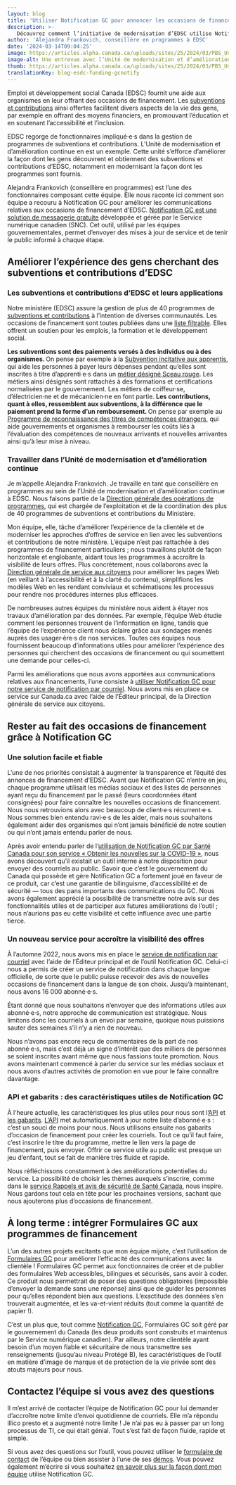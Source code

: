 ```yaml
---
layout: blog
title: 'Utiliser Notification GC pour annoncer les occasions de financement d’EDSC'
description: >-
   Découvrez comment l’initiative de modernisation d’EDSC utilise Notification GC pour accroître la visibilité du public sur les occasions de subventions et de contributions
author: 'Alejandra Frankovich, conseillère en programmes à EDSC'
date: '2024-03-14T09:04:25'
image: https://articles.alpha.canada.ca/uploads/sites/25/2024/03/PBS_UsingGCNotifyUpdatesESDCGrantsContributions_Blog_FR.jpg
image-alt: Une entrevue avec l’Unité de modernisation et d’amélioration continue (de la Direction générale des opérations de programmes d’EDSC) pour la série « Les gens au cœur de vos services ».
thumb: https://articles.alpha.canada.ca/uploads/sites/25/2024/03/PBS_UsingGCNotifyUpdatesESDCGrantsContributions_Blog_FR.jpg
translationKey: blog-esdc-funding-gcnotify
---
```


<p>Emploi et développement social Canada (EDSC) fournit une aide aux organismes en leur offrant des occasions de financement. Les <a href="https://www.canada.ca/fr/emploi-developpement-social/services/financement.html" target="_blank" rel="noreferrer noopener">subventions et contributions</a> ainsi offertes facilitent divers aspects de la vie des gens, par exemple en offrant des moyens financiers, en promouvant l’éducation et en soutenant l’accessibilité et l’inclusion.</p>



<p>EDSC regorge de fonctionnaires impliqué·e·s dans la gestion de programmes de subventions et contributions. L’Unité de modernisation et d’amélioration continue en est un exemple. Cette unité s’efforce d’améliorer la façon dont les gens découvrent et obtiennent des subventions et contributions d’EDSC, notamment en modernisant la façon dont les programmes sont fournis.</p>



<p>Alejandra Frankovich (conseillère en programmes) est l’une des fonctionnaires composant cette équipe. Elle nous raconte ici comment son équipe a recouru à Notification GC pour améliorer les communications relatives aux occasions de financement d’EDSC. <a href="https://notification.canada.ca/accueil?utm_source=FR_blog_Notify-grants-contributions&amp;utm_medium=Blog+post&amp;utm_campaign=CDS_Blogs&amp;utm_id=Notify_home" target="_blank" rel="noreferrer noopener">Notification GC est une solution de messagerie gratuite</a> développée et gérée par le Service numérique canadien (SNC). Cet outil, utilisé par les équipes gouvernementales, permet d’envoyer des mises à jour de service et de tenir le public informé à chaque étape.</p>



<h2 class="wp-block-heading" id="h-ameliorer-l-experience-des-gens-cherchant-des-subventions-et-contributions-d-edsc"><strong>Améliorer l’expérience des gens cherchant des subventions et contributions d’EDSC</strong></h2>



<h3 class="wp-block-heading" id="h-les-subventions-et-contributions-d-edsc-et-leurs-applications-nbsp-nbsp"><strong>Les subventions et contributions d’EDSC et leurs applications&nbsp;&nbsp;</strong></h3>



<p>Notre ministère (EDSC) assure la gestion de plus de 40&nbsp;programmes de <a href="https://www.canada.ca/fr/emploi-developpement-social/services/financement.html" target="_blank" rel="noreferrer noopener">subventions et contributions</a> à l’intention de diverses communautés. Les occasions de financement sont toutes publiées dans une <a href="https://www.canada.ca/fr/emploi-developpement-social/services/financement/programmes.html" target="_blank" rel="noreferrer noopener">liste filtrable</a>. Elles offrent un soutien pour les emplois, la formation et le développement social.&nbsp;</p>



<p><strong>Les subventions sont des paiements versés à des individus ou à des organismes. </strong>On pense par exemple à la <a href="https://www.canada.ca/fr/emploi-developpement-social/services/financement/incitative-apprenti-apercu.html" target="_blank" rel="noreferrer noopener">Subvention incitative aux apprentis</a>, qui aide les personnes à payer leurs dépenses pendant qu’elles sont inscrites à titre d’apprenti·e·s dans un <a href="https://www.red-seal.ca/fra/trades/tr.1d.2s_l.3st.shtml" target="_blank" rel="noreferrer noopener">métier désigné Sceau rouge</a>. Les métiers ainsi désignés sont rattachés à des formations et certifications normalisées par le gouvernement. Les métiers de coiffeur·se, d’électricien·ne et de mécanicien·ne en font partie. <strong>Les contributions, quant à elles, ressemblent aux subventions, à la différence que le paiement prend la forme d’un remboursement. </strong>On pense par exemple au <a href="https://www.canada.ca/fr/emploi-developpement-social/services/financement/reconnaissance_titres_etrangers.html" target="_blank" rel="noreferrer noopener">Programme de reconnaissance des titres de compétences étrangers</a>, qui aide gouvernements et organismes à rembourser les coûts liés à l’évaluation des compétences de nouveaux arrivants et nouvelles arrivantes ainsi qu’à leur mise à niveau.&nbsp;</p>



<h3 class="wp-block-heading" id="h-travailler-dans-l-unite-de-modernisation-et-d-amelioration-continue"><strong>Travailler dans l’Unité de modernisation et d’amélioration continue</strong></h3>



<p>Je m’appelle Alejandra&nbsp;Frankovich. Je travaille en tant que conseillère en programmes au sein de l’Unité de modernisation et d’amélioration continue à EDSC. Nous faisons partie de la <a href="https://www.canada.ca/fr/emploi-developpement-social/programmes.html" target="_blank" rel="noreferrer noopener">Direction générale des opérations de programmes</a>, qui est chargée de l’exploitation et de la coordination des plus de 40&nbsp;programmes de subventions et contributions du Ministère.&nbsp;</p>



<p>Mon équipe, elle, tâche d’améliorer l’expérience de la clientèle et de moderniser les approches d’offres de service en lien avec les subventions et contributions de notre ministère. L’équipe n’est pas rattachée à des programmes de financement particuliers ; nous travaillons plutôt de façon horizontale et englobante, aidant tous les programmes à accroître la visibilité de leurs offres. Plus concrètement, nous collaborons avec la <a href="https://www.canada.ca/fr/emploi-developpement-social/ministere/rapports/cahier-information-2019/cahier-1/ministere-101.html#h2.03-h3.04" target="_blank" rel="noreferrer noopener">Direction générale de service aux citoyens</a> pour améliorer les pages Web (en veillant à l’accessibilité et à la clarté du contenu), simplifions les modèles Web en les rendant conviviaux et schématisons les processus pour rendre nos procédures internes plus efficaces.&nbsp;</p>



<p>De nombreuses autres équipes du ministère nous aident à étayer nos travaux d’amélioration par des données. Par exemple, l’équipe Web étudie comment les personnes trouvent de l’information en ligne, tandis que l’équipe de l’expérience client nous éclaire grâce aux sondages menés auprès des usager·ère·s de nos services. Toutes ces équipes nous fournissent beaucoup d’informations utiles pour améliorer l’expérience des personnes qui cherchent des occasions de financement ou qui soumettent une demande pour celles-ci.</p>



<p>Parmi les améliorations que nous avons apportées aux communications relatives aux financements, l’une consiste à <a href="https://www.canada.ca/fr/emploi-developpement-social/services/financement/avis-occasions.html" target="_blank" rel="noreferrer noopener">utiliser Notification GC pour notre service de notification par courriel</a>. Nous avons mis en place ce service sur Canada.ca avec l’aide de l’Éditeur principal, de la Direction générale de service aux citoyens.&nbsp;</p>



<h2 class="wp-block-heading" id="h-rester-au-fait-des-occasions-de-financement-grace-a-notification-gc-nbsp"><strong>Rester au fait des occasions de financement grâce à Notification GC&nbsp;</strong></h2>



<h3 class="wp-block-heading" id="h-une-solution-facile-et-fiable"><strong>Une solution facile et fiable</strong></h3>



<p>L’une de nos priorités consistait à augmenter la transparence et l’équité des annonces de financement d’EDSC. Avant que Notification GC n’entre en jeu, chaque programme utilisait les médias sociaux et des listes de personnes ayant reçu du financement par le passé (leurs coordonnées étant consignées) pour faire connaître les nouvelles occasions de financement. Nous nous retrouvions alors avec beaucoup de client·e·s récurrent·e·s. Nous sommes bien entendu ravi·e·s de les aider, mais nous souhaitons également aider des organismes qui n’ont jamais bénéficié de notre soutien ou qui n’ont jamais entendu parler de nous.</p>



<p>Après avoir entendu parler de l’<a href="https://numerique.canada.ca/2023/03/23/obtenir-les-nouvelles-sur-la-covid-19-trois-ann%C3%A9es-de-communications-bas%C3%A9es-sur-les-donn%C3%A9es/?utm_source=blog_esdc_funding_gcnotify_fr&amp;utm_medium=blog_esdc_funding_gcnotify_fr&amp;utm_id=blog_health_canada_gcnotify_fr" target="_blank" rel="noreferrer noopener">utilisation de Notification GC par Santé Canada pour son service «&nbsp;Obtenir les nouvelles sur la COVID-19&nbsp;»</a>, nous avons découvert qu’il existait un outil interne à notre disposition pour envoyer des courriels au public. Savoir que c’est le gouvernement du Canada qui possède et gère Notification&nbsp;GC a fortement joué en faveur de ce produit, car c’est une garantie de bilinguisme, d’accessibilité et de sécurité — tous des pans importants des communications du GC. Nous avons également apprécié la possibilité de transmettre notre avis sur des fonctionnalités utiles et de participer aux futures améliorations de l’outil ; nous n’aurions pas eu cette visibilité et cette influence avec une partie tierce.&nbsp;</p>



<h3 class="wp-block-heading" id="h-un-nouveau-service-pour-accroitre-la-visibilite-des-offres"><strong>Un nouveau service pour accroître la visibilité des offres</strong></h3>



<p>À l’automne&nbsp;2022, nous avons mis en place le <a href="https://www.canada.ca/fr/emploi-developpement-social/services/financement/avis-occasions.html" target="_blank" rel="noreferrer noopener">service de notification par courriel</a> avec l’aide de l’Éditeur principal et de l’outil Notification GC. Celui-ci nous a permis de créer un service de notification dans chaque langue officielle, de sorte que le public puisse recevoir des avis de nouvelles occasions de financement dans la langue de son choix. Jusqu’à maintenant, nous avons 16&nbsp;000&nbsp;abonné·e·s.</p>



<p>Étant donné que nous souhaitons n’envoyer que des informations utiles aux abonné·e·s, notre approche de communication est stratégique. Nous limitons donc les courriels à un envoi par semaine, quoique nous puissions sauter des semaines s’il n’y a rien de nouveau.&nbsp;</p>



<p>Nous n’avons pas encore reçu de commentaires de la part de nos abonné·e·s, mais c’est déjà un signe d’intérêt que des milliers de personnes se soient inscrites avant même que nous fassions toute promotion. Nous avons maintenant commencé à parler du service sur les médias sociaux et nous avons d’autres activités de promotion en vue pour le faire connaître davantage.</p>



<h3 class="wp-block-heading" id="h-api-et-gabarits-nbsp-des-caracteristiques-utiles-de-notification-nbsp-gc"><strong>API et gabarits&nbsp;: des caractéristiques utiles de Notification&nbsp;GC</strong></h3>



<p>À l’heure actuelle, les caractéristiques les plus utiles pour nous sont l’<a href="https://documentation.notification.canada.ca/fr/" target="_blank" rel="noreferrer noopener">API</a> et <a href="https://notification.canada.ca/mettre-en-forme-les-courriels?utm_source=FR_blog_Notify-grants-contributions&amp;utm_medium=Blog+post&amp;utm_campaign=CDS_Blogs&amp;utm_id=Notify_API" data-type="link" data-id="https://notification.canada.ca/mettre-en-forme-les-courriels?utm_source=FR_blog_Notify-grants-contributions&amp;utm_medium=Blog+post&amp;utm_campaign=CDS_Blogs&amp;utm_id=Notify_API">les gabarits</a>. <a href="https://documentation.notification.canada.ca/fr/?utm_source=FR_blog_Notify-grants-contributions&amp;utm_medium=Blog+post&amp;utm_campaign=CDS_Blogs&amp;utm_id=Notify_API" data-type="link" data-id="https://documentation.notification.canada.ca/fr/?utm_source=FR_blog_Notify-grants-contributions&amp;utm_medium=Blog+post&amp;utm_campaign=CDS_Blogs&amp;utm_id=Notify_API">L’API</a> met automatiquement à jour notre liste d’abonné·e·s : c’est un souci de moins pour nous. Nous utilisons ensuite nos gabarits d’occasion de financement pour créer les courriels. Tout ce qu’il faut faire, c’est inscrire le titre du programme, mettre le lien vers la page de financement, puis envoyer. Offrir ce service utile au public est presque un jeu d’enfant, tout se fait de manière très fluide et rapide.</p>



<p>Nous réfléchissons constamment à des améliorations potentielles du service. La possibilité de choisir les thèmes auxquels s’inscrire, comme dans le <a href="https://numerique.canada.ca/2022/07/05/informer-pour-prot%C3%A9ger-rappels-et-avis-de-s%C3%A9curit%C3%A9-au-canada/?utm_source=blog_esdc_funding_gcnotify_fr&amp;utm_medium=blog_esdc_funding_gcnotify_fr&amp;utm_id=blog_health_recalls_gcnotify_fr" target="_blank" rel="noreferrer noopener">service Rappels et avis de sécurité de Santé Canada</a>, nous inspire. Nous gardons tout cela en tête pour les prochaines versions, sachant que nous ajouterons plus d’occasions de financement.</p>



<h2 class="wp-block-heading" id="h-a-long-terme-nbsp-integrer-formulaires-nbsp-gc-aux-programmes-de-financement"><strong>À long terme&nbsp;: intégrer Formulaires&nbsp;GC aux programmes de financement</strong></h2>



<p>L’un des autres projets excitants que mon équipe mijote, c’est l’utilisation de <a href="https://articles.alpha.canada.ca/forms-formulaires/fr/?utm_source=FR_blog-esdc-funding-gcnotify+&amp;utm_medium=Blog+post&amp;utm_campaign=forms_blogs" target="_blank" rel="noreferrer noopener">Formulaires&nbsp;GC</a> pour améliorer l’efficacité des communications avec la clientèle ! Formulaires&nbsp;GC permet aux fonctionnaires de créer et de publier des formulaires Web accessibles, bilingues et sécurisés, sans avoir à coder. Ce produit nous permettrait de poser des questions obligatoires (impossible d’envoyer la demande sans une réponse) ainsi que de guider les personnes pour qu’elles répondent bien aux questions. L’exactitude des données s’en trouverait augmentée, et les va-et-vient réduits (tout comme la quantité de papier !).&nbsp;</p>



<p>C’est un plus que, tout comme <a href="https://notification.canada.ca/accueil?utm_source=FR_blog-esdc-funding-gcnotify&amp;utm_medium=Blog+post&amp;utm_campaign=CDS_Blogs" target="_blank" rel="noreferrer noopener">Notification&nbsp;GC</a>, Formulaires&nbsp;GC soit géré par le gouvernement du Canada (les deux produits sont construits et maintenus par le Service numérique canadien). Par ailleurs, notre clientèle ayant besoin d’un moyen fiable et sécuritaire de nous transmettre ses renseignements (jusqu’au niveau Protégé B), les caractéristiques de l’outil en matière d’image de marque et de protection de la vie privée sont des atouts majeurs pour nous.</p>



<h2 class="wp-block-heading" id="h-contactez-l-equipe-si-vous-avez-des-questions"><strong>Contactez l’équipe si vous avez des questions</strong></h2>



<p>Il m’est arrivé de contacter l’équipe de Notification&nbsp;GC pour lui demander d’accroître notre limite d’envoi quotidienne de courriels. Elle m’a répondu illico presto et a augmenté notre limite ! Je n’ai pas eu à passer par un long processus de TI, ce qui était génial. Tout s’est fait de façon fluide, rapide et simple.&nbsp;</p>



<p>Si vous avez des questions sur l’outil, vous pouvez utiliser le <a href="https://notification.canada.ca/contact?utm_source=FR_blog-esdc-funding-gcnotify&amp;utm_medium=Blog+post&amp;utm_campaign=CDS_Blogs" target="_blank" rel="noreferrer noopener">formulaire de contact</a> de l’équipe ou bien assister à l’une de ses <a href="https://notification.canada.ca/sinscrire-a-une-demo?utm_source=FR_blog-esdc-funding-gcnotify&amp;utm_medium=Blog+post&amp;utm_campaign=CDS_Blogs" target="_blank" rel="noreferrer noopener">démos</a>. Vous pouvez également m’écrire si vous souhaitez <a href="mailto:alejandra.p.frankovich@hrsdc-rhdcc.gc.ca" target="_blank" rel="noreferrer noopener">en savoir plus sur la façon dont mon équipe</a> utilise Notification&nbsp;GC.</p>

